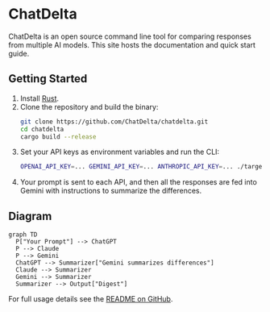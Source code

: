 # ChatDelta

ChatDelta is an open source command line tool for comparing responses from multiple AI models. This site hosts the documentation and quick start guide.

## Getting Started

1. Install [Rust](https://www.rust-lang.org/tools/install).
2. Clone the repository and build the binary:
   ```bash
   git clone https://github.com/ChatDelta/chatdelta.git
   cd chatdelta
   cargo build --release
   ```
3. Set your API keys as environment variables and run the CLI:
   ```bash
   OPENAI_API_KEY=... GEMINI_API_KEY=... ANTHROPIC_API_KEY=... ./target/release/chatdelta "Your prompt"
   ```
4. Your prompt is sent to each API, and then all the responses are fed into Gemini with instructions to summarize the differences.

## Diagram

```mermaid
graph TD
  P["Your Prompt"] --> ChatGPT
  P --> Claude
  P --> Gemini
  ChatGPT --> Summarizer["Gemini summarizes differences"]
  Claude --> Summarizer
  Gemini --> Summarizer
  Summarizer --> Output["Digest"]
```

For full usage details see the [README on GitHub](https://github.com/ChatDelta/ChatDelta/blob/main/README.md).

